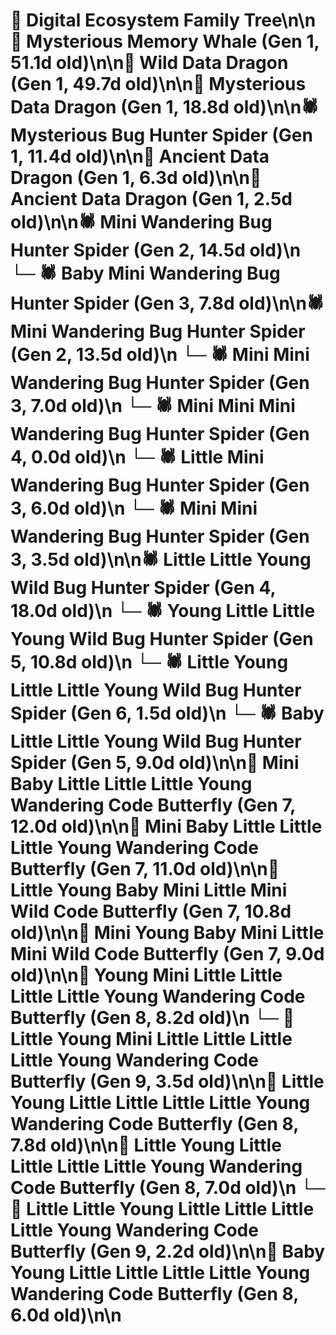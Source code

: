 # 🌳 Digital Ecosystem Family Tree\n\n🐋 Mysterious Memory Whale (Gen 1, 51.1d old)\n\n🐉 Wild Data Dragon (Gen 1, 49.7d old)\n\n🐉 Mysterious Data Dragon (Gen 1, 18.8d old)\n\n🕷️ Mysterious Bug Hunter Spider (Gen 1, 11.4d old)\n\n🐉 Ancient Data Dragon (Gen 1, 6.3d old)\n\n🐉 Ancient Data Dragon (Gen 1, 2.5d old)\n\n🕷️ Mini Wandering Bug Hunter Spider (Gen 2, 14.5d old)\n  └─ 🕷️ Baby Mini Wandering Bug Hunter Spider (Gen 3, 7.8d old)\n\n🕷️ Mini Wandering Bug Hunter Spider (Gen 2, 13.5d old)\n  └─ 🕷️ Mini Mini Wandering Bug Hunter Spider (Gen 3, 7.0d old)\n    └─ 🕷️ Mini Mini Mini Wandering Bug Hunter Spider (Gen 4, 0.0d old)\n  └─ 🕷️ Little Mini Wandering Bug Hunter Spider (Gen 3, 6.0d old)\n  └─ 🕷️ Mini Mini Wandering Bug Hunter Spider (Gen 3, 3.5d old)\n\n🕷️ Little Little Young Wild Bug Hunter Spider (Gen 4, 18.0d old)\n  └─ 🕷️ Young Little Little Young Wild Bug Hunter Spider (Gen 5, 10.8d old)\n    └─ 🕷️ Little Young Little Little Young Wild Bug Hunter Spider (Gen 6, 1.5d old)\n  └─ 🕷️ Baby Little Little Young Wild Bug Hunter Spider (Gen 5, 9.0d old)\n\n🦋 Mini Baby Little Little Little Young Wandering Code Butterfly (Gen 7, 12.0d old)\n\n🦋 Mini Baby Little Little Little Young Wandering Code Butterfly (Gen 7, 11.0d old)\n\n🦋 Little Young Baby Mini Little Mini Wild Code Butterfly (Gen 7, 10.8d old)\n\n🦋 Mini Young Baby Mini Little Mini Wild Code Butterfly (Gen 7, 9.0d old)\n\n🦋 Young Mini Little Little Little Little Young Wandering Code Butterfly (Gen 8, 8.2d old)\n  └─ 🦋 Little Young Mini Little Little Little Little Young Wandering Code Butterfly (Gen 9, 3.5d old)\n\n🦋 Little Young Little Little Little Little Young Wandering Code Butterfly (Gen 8, 7.8d old)\n\n🦋 Little Young Little Little Little Little Young Wandering Code Butterfly (Gen 8, 7.0d old)\n  └─ 🦋 Little Little Young Little Little Little Little Young Wandering Code Butterfly (Gen 9, 2.2d old)\n\n🦋 Baby Young Little Little Little Little Young Wandering Code Butterfly (Gen 8, 6.0d old)\n\n